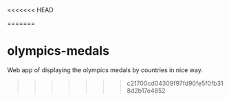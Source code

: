 <<<<<<< HEAD

=======
# olympics-medals
Web app of displaying the olympics medals by countries in nice way.
>>>>>>> c21700cd04309f97fd90fe5f0fb318d2b17e4852
